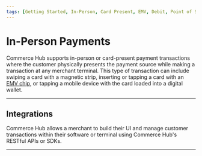 ```yaml
---
tags: [Getting Started, In-Person, Card Present, EMV, Debit, Point of Sale, Terminal]
---
```


# In-Person Payments

Commerce Hub supports in-person or card-present payment transactions where the customer physically presents the payment source while making a transaction at any merchant terminal. This type of transaction can include swiping a card with a magnetic strip, inserting or tapping a card with an [EMV chip](?path=docs/Resources/FAQs-Glossary/Glossary.md#emv), or tapping a mobile device with the card loaded into a digital wallet.

---

## Integrations

Commerce Hub allows a merchant to build their UI and manage customer transactions within their software or terminal using Commerce Hub's RESTful APIs or SDKs.

<!-- type: row -->

<!-- type: card
title: Encrypted Device
description: By leveraging the third-party EMV-enabled payments solution, the customer's payment transactions are encrypted via a multi-layered security approach. The terminal or software processes the transaction with a plug-and-play, semi-integrated solution and submits the RESTful request to Commerce Hub.
link: ?path=docs/In-Person/Integrations/Encrypted-PIN-Pad.md
-->

<!-- type: card
title: Semi-Integrated
description: Semi-integrated solutions run on a combination of Commerce Hub and third-party hardware and software. Commerce Hub's semi-integration solution allows your existing point-of-sale software to accept EMV-based, PCI-compliant transactions.
link: 
-->

<!-- type: card
title: Fully-Integrated
description: Commerce Hub's fully integrated payment system efficiently manages all the processes in a single integrated system. It has the payment application as a part of the core POS solution. The software handles every aspect of the transaction, from scanning and reading the bar code to processing the payments and managing inventory and replenishment.
link:
-->

<!-- type: card
title: Tap to Pay on iPhone
description: Commerce Hub's SDK allows integration with Apple's Tap to Pay on iPhone to accept contactless payments from an iPhone or a partner-enabled iOS app.
link: ?path=docs/In-Person/Integrations/Tap-to-Pay.md
-->

<!-- type: card
title: Device Management
description: Commerce Hub's SDK allows integration with Apple's Tap to Pay on iPhone to accept contactless payments from an iPhone or a partner-enabled iOS app.
link: ?path=docs/In-Person/Device_Management
-->

<!-- type: row-end -->

---
